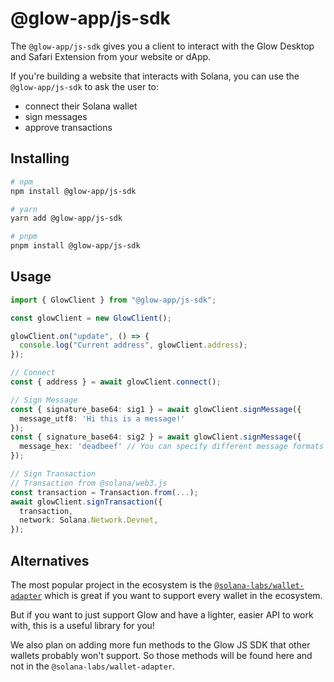 # @glow-app/js-sdk

The `@glow-app/js-sdk` gives you a client to interact with the Glow Desktop and Safari Extension from your website or
dApp.

If you're building a website that interacts with Solana, you can use the `@glow-app/js-sdk` to ask the user to:

- connect their Solana wallet
- sign messages
- approve transactions

## Installing

```sh
# npm
npm install @glow-app/js-sdk

# yarn
yarn add @glow-app/js-sdk

# pnpm
pnpm install @glow-app/js-sdk
```

## Usage

```ts
import { GlowClient } from "@glow-app/js-sdk";

const glowClient = new GlowClient();

glowClient.on("update", () => {
  console.log("Current address", glowClient.address);
});

// Connect
const { address } = await glowClient.connect();

// Sign Message
const { signature_base64: sig1 } = await glowClient.signMessage({
  message_utf8: 'Hi this is a message!'
});
const { signature_base64: sig2 } = await glowClient.signMessage({
  message_hex: 'deadbeef' // You can specify different message formats
});

// Sign Transaction
// Transaction from @solana/web3.js
const transaction = Transaction.from(...);
await glowClient.signTransaction({
  transaction,
  network: Solana.Network.Devnet,
});
```

## Alternatives

The most popular project in the ecosystem is the [`@solana-labs/wallet-adapter`](https://github.com/solana-labs/wallet-adapter) which is great if you want to support every wallet in the ecosystem. 

But if you want to just support Glow and have a lighter, easier API to work with, this is a useful library for you!

We also plan on adding more fun methods to the Glow JS SDK that other wallets probably won't support. So those methods will be found here and not in the `@solana-labs/wallet-adapter`.


